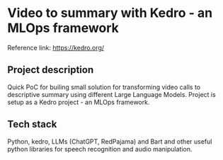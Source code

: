 # Video to summary with Kedro - an MLOps framework
Reference link: https://kedro.org/
## Project description
Quick PoC for builing small solution for transforming video calls to descriptive summary using different Large Language Models. Project is setup as a Kedro project - an MLOps framework.

## Tech stack
Python, kedro, LLMs (ChatGPT, RedPajama) and Bart and other useful python libraries for speech recognition and audio manipulation.